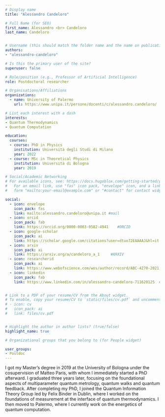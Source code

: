 ```yaml
---
# Display name
title: "Alessandro Candeloro"

# Full Name (for SEO)
first_name: Alessandro <br> Candeloro
last_name: Candeloro


# Username (this should match the folder name and the name on publications)
authors:
- "alessandro-candeloro"

# Is this the primary user of the site?
superuser: false

# Role/position (e.g., Professor of Artificial Intelligence)
role: Postdoctoral researcher

# Organisations/Affiliations
organizations:
  - name: University of Palermo
    url: https://www.unipa.it/persone/docenti/c/alessandro.candeloro/

# List each interest with a dash
interests:
- Quantum Thermodynamics 
- Quantum Computation

education:
  courses:
  - course: PhD in Physics
    institution: Università degli Studi di Milano
    year: 2022
  - course: MSc in Theoretical Physics
    institution: Università di Bologna
    year: 2019

# Social/Academic Networking
# For available icons, see: https://docs.hugoblox.com/getting-started/page-builder/#icons
#   For an email link, use "fas" icon pack, "envelope" icon, and a link in the
#   form "mailto:your-email@example.com" or "#contact" for contact widget.

social:
  - icon: envelope
    icon_pack: fas
    link: mailto:alessandro.candeloro@unipa.it #mail
  - icon: orcid
    icon_pack: fab
    link: https://orcid.org/0000-0003-0582-4941    #ORCID
  - icon: google-scholar 
    icon_pack: ai
    link: https://scholar.google.com/citations?user=dtuo72EAAAAJ&hl=it   
  - icon: arxiv
    icon_pack: ai
    link: https://arxiv.org/a/candeloro_a_1     #ARXIV
  - icon: researcherid
    icon_pack: ai
    link: https://www.webofscience.com/wos/author/record/ABC-4270-2021     #WOS
  - icon: linkedin
    icon_pack: fab
    link: https://www.linkedin.com/in/alessandro-candeloro-711620125  #LINKEDIN


# Link to a PDF of your resume/CV from the About widget.
# To enable, copy your resume/CV to `static/files/cv.pdf` and uncomment the lines below.
# - icon: cv
#   icon_pack: ai
#   link: files/cv.pdf


# Highlight the author in author lists? (true/false)
highlight_name: true

# Organizational groups that you belong to (for People widget)

user_groups:
- Postdoc
---
```

I got my Master’s degree in 2019 at the University of Bologna under the cosupervision of Matteo Paris, with whom I immediately started a PhD afterward. I graduated three years later, focusing on the foundational aspects of multiparameter quantum metrology, quantum walks and quantum feedback. After completing my PhD, I joined the Quantum Information Theory Group led by Felix Binder in Dublin, where I worked on the foundations of measurement at the interface of quantum thermodynamics. I then moved to Palermo, where I currently work on the energetics of quantum computation.




